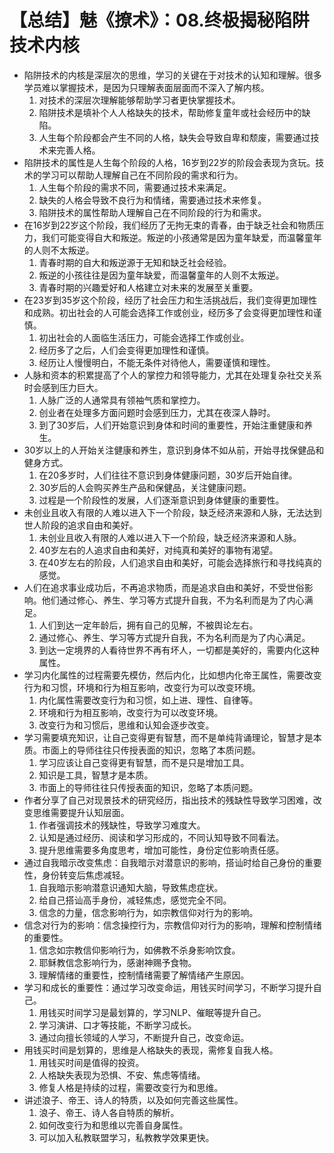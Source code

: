 # 【总结】魅《撩术》：08.终极揭秘陷阱技术内核

-   陷阱技术的内核是深层次的思维，学习的关键在于对技术的认知和理解。很多学员难以掌握技术，是因为只理解表面层面而不深入了解内核。
    1.  对技术的深层次理解能够帮助学习者更快掌握技术。
    2.  陷阱技术是填补个人人格缺失的技术，帮助修复童年或社会经历中的缺陷。
    3.  人生每个阶段都会产生不同的人格，缺失会导致自卑和颓废，需要通过技术来完善人格。
-   陷阱技术的属性是人生每个阶段的人格，16岁到22岁的阶段会表现为贪玩。技术的学习可以帮助人理解自己在不同阶段的需求和行为。
    1.  人生每个阶段的需求不同，需要通过技术来满足。
    2.  缺失的人格会导致不良行为和情绪，需要通过技术来修复。
    3.  陷阱技术的属性帮助人理解自己在不同阶段的行为和需求。
-   在16岁到22岁这个阶段，我们经历了无拘无束的青春，由于缺乏社会和物质压力，我们可能变得自大和叛逆。叛逆的小孩通常是因为童年缺爱，而温馨童年的人则不太叛逆。
    1.  青春时期的自大和叛逆源于无知和缺乏社会经验。
    2.  叛逆的小孩往往是因为童年缺爱，而温馨童年的人则不太叛逆。
    3.  青春时期的兴趣爱好和人格建立对未来的发展至关重要。
-   在23岁到35岁这个阶段，经历了社会压力和生活挑战后，我们变得更加理性和成熟。初出社会的人可能会选择工作或创业，经历多了会变得更加理性和谨慎。
    1.  初出社会的人面临生活压力，可能会选择工作或创业。
    2.  经历多了之后，人们会变得更加理性和谨慎。
    3.  经历让人慢慢明白，不能无条件对待他人，需要谨慎和理性。
-   人脉和资本的积累提高了个人的掌控力和领导能力，尤其在处理复杂社交关系时会感到压力巨大。
    1.  人脉广泛的人通常具有领袖气质和掌控力。
    2.  创业者在处理多方面问题时会感到压力，尤其在夜深人静时。
    3.  到了30岁后，人们开始意识到身体和时间的重要性，开始注重健康和养生。
-   30岁以上的人开始关注健康和养生，意识到身体不如从前，开始寻找保健品和健身方式。
    1.  在20多岁时，人们往往不意识到身体健康问题，30岁后开始自律。
    2.  30岁后的人会购买养生产品和保健品，关注健康问题。
    3.  过程是一个阶段性的发展，人们逐渐意识到身体健康的重要性。
-   未创业且收入有限的人难以进入下一个阶段，缺乏经济来源和人脉，无法达到世人阶段的追求自由和美好。
    1.  未创业且收入有限的人难以进入下一个阶段，缺乏经济来源和人脉。
    2.  40岁左右的人追求自由和美好，对纯真和美好的事物有渴望。
    3.  在40岁左右的阶段，人们追求自由和美好，可能会选择旅行和寻找纯真的感觉。
-   人们在追求事业成功后，不再追求物质，而是追求自由和美好，不受世俗影响。他们通过修心、养生、学习等方式提升自我，不为名利而是为了内心满足。
    1.  人们到达一定年龄后，拥有自己的见解，不被舆论左右。
    2.  通过修心、养生、学习等方式提升自我，不为名利而是为了内心满足。
    3.  到达一定境界的人看待世界不再有坏人，一切都是美好的，需要内化这种属性。
-   学习内化属性的过程需要先模仿，然后内化，比如想内化帝王属性，需要改变行为和习惯，环境和行为相互影响，改变行为可以改变环境。
    1.  内化属性需要改变行为和习惯，如上进、理性、自律等。
    2.  环境和行为相互影响，改变行为可以改变环境。
    3.  改变行为和习惯后，思维和认知会逐步改变。
-   学习需要填充知识，让自己变得更有智慧，而不是单纯背诵理论，智慧才是本质。市面上的导师往往只传授表面的知识，忽略了本质问题。
    1.  学习应该让自己变得更有智慧，而不是只是增加工具。
    2.  知识是工具，智慧才是本质。
    3.  市面上的导师往往只传授表面的知识，忽略了本质问题。
-   作者分享了自己对现景技术的研究经历，指出技术的残缺性导致学习困难，改变思维需要提升认知层面。
    1.  作者强调技术的残缺性，导致学习难度大。
    2.  认知是通过经历、阅读和学习形成的，不同认知导致不同看法。
    3.  提升思维需要多角度思考，增加可能性，身份定位影响责任感。
-   通过自我暗示改变焦虑：自我暗示对潜意识的影响，搭讪时给自己身份的重要性，身份转变后焦虑减轻。
    1.  自我暗示影响潜意识通知大脑，导致焦虑症状。
    2.  给自己搭讪高手身份，减轻焦虑，感觉完全不同。
    3.  信念的力量，信念影响行为，如宗教信仰对行为的影响。
-   信念对行为的影响：信念操控行为，宗教信仰对行为的影响，理解和控制情绪的重要性。
    1.  信念如宗教信仰影响行为，如佛教不杀身影响饮食。
    2.  耶稣教信念影响行为，感谢神赐予食物。
    3.  理解情绪的重要性，控制情绪需要了解情绪产生原因。
-   学习和成长的重要性：通过学习改变命运，用钱买时间学习，不断学习提升自己。
    1.  用钱买时间学习是最划算的，学习NLP、催眠等提升自己。
    2.  学习演讲、口才等技能，不断学习成长。
    3.  通过向擅长领域的人学习，不断提升自己，改变命运。
-   用钱买时间是划算的，思维是人格缺失的表现，需修复自我人格。
    1.  用钱买时间是值得的投资。
    2.  人格缺失表现为恐惧、不安、焦虑等情绪。
    3.  修复人格是持续的过程，需要改变行为和思维。
-   讲述浪子、帝王、诗人的特质，以及如何完善这些属性。
    1.  浪子、帝王、诗人各自特质的解析。
    2.  如何改变行为和思维以完善自身属性。
    3.  可以加入私教联盟学习，私教教学效果更快。